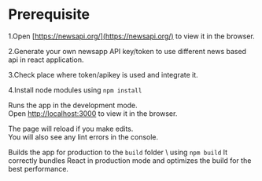 # Prerequisite

1.Open [https://newsapi.org/](https://newsapi.org/) to view it in the browser.

2.Generate your own newsapp  API key/token to use different news based api in react application.

3.Check place where token/apikey is used and integrate it.

4.Install node modules using `npm install`

Runs the app in the development mode.\
Open [http://localhost:3000](http://localhost:3000) to view it in the browser.

The page will reload if you make edits.\
You will also see any lint errors in the console.

Builds the app for production to the `build` folder \ using `npm build`
It correctly bundles React in production mode and optimizes the build for the best performance.
